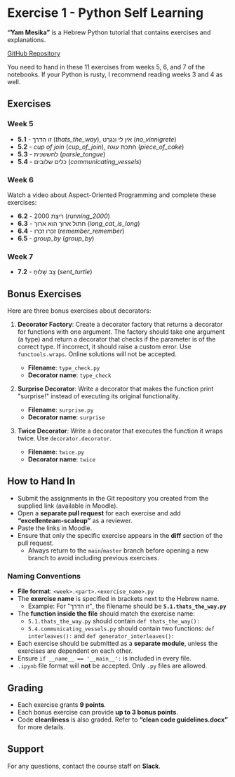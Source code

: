 # Exercise 1 - Python Self Learning

**“Yam Mesika”** is a Hebrew Python tutorial that contains exercises and explanations.

[GitHub Repository](https://github.com/PythonFreeCourse/Notebooks)

You need to hand in these 11 exercises from weeks 5, 6, and 7 of the notebooks. If your Python is rusty, I recommend reading weeks 3 and 4 as well.

## Exercises

### Week 5

- **5.1** - זו הדרך (*thats_the_way*), אין לי וִנִגְרֶט (*no_vinnigrete*)
- **5.2** - *cup of join* (*cup_of_join*), חתכת עוגה (*piece_of_cake*)
- **5.3** - לחששנית (*parsle_tongue*)
- **5.4** - כלים שלובים (*communicating_vessels*)

### Week 6

Watch a video about Aspect-Oriented Programming and complete these exercises:

- **6.2** - ריצת 2000 (*running_2000*)
- **6.3** - חתול ארוך הוא ארוך (*long_cat_is_long*)
- **6.4** - זכרו זכרו (*remember_remember*)
- **6.5** - *group_by* (*group_by*)

### Week 7

- **7.2** - צָב שָׁלוּחַ (*sent_turtle*)

## Bonus Exercises

Here are three bonus exercises about decorators:

1. **Decorator Factory**: Create a decorator factory that returns a decorator for functions with one argument. The factory should take one argument (a type) and return a decorator that checks if the parameter is of the correct type. If incorrect, it should raise a custom error. Use `functools.wraps`. Online solutions will not be accepted.
   - **Filename**: `type_check.py`
   - **Decorator name**: `type_check`
   
2. **Surprise Decorator**: Write a decorator that makes the function print "surprise!" instead of executing its original functionality.
   - **Filename**: `surprise.py`
   - **Decorator name**: `surprise`
   
3. **Twice Decorator**: Write a decorator that executes the function it wraps twice. Use `decorator.decorator`.
   - **Filename**: `twice.py`
   - **Decorator name**: `twice`

## How to Hand In

- Submit the assignments in the Git repository you created from the supplied link (available in Moodle).
- Open a **separate pull request** for each exercise and add **“excellenteam-scaleup”** as a reviewer.
- Paste the links in Moodle.
- Ensure that only the specific exercise appears in the **diff** section of the pull request.
  - Always return to the `main`/`master` branch before opening a new branch to avoid including previous exercises.

### Naming Conventions

- **File format**: `<week>.<part>.<exercise_name>.py`
- The **exercise name** is specified in brackets next to the Hebrew name.
  - Example: For "זו הדרך", the filename should be **`5.1.thats_the_way.py`**
- The **function inside the file** should match the exercise name:
  - `5.1.thats_the_way.py` should contain `def thats_the_way():`
  - `5.4.communicating_vessels.py` should contain two functions: `def interleaves():` and `def generator_interleaves():`
- Each exercise should be submitted as a **separate module**, unless the exercises are dependent on each other.
- Ensure `if __name__ == '__main__':` is included in every file.
- `.ipynb` file format will **not** be accepted. Only `.py` files are allowed.

## Grading

- Each exercise grants **9 points**.
- Each bonus exercise can provide **up to 3 bonus points**.
- Code **cleanliness** is also graded. Refer to **“clean code guidelines.docx”** for more details.

## Support

For any questions, contact the course staff on **Slack**.
